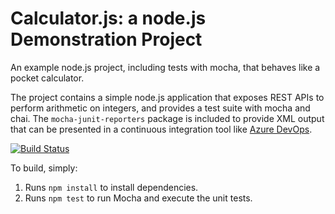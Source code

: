 Calculator.js: a node.js Demonstration Project
==============================================
An example node.js project, including tests with mocha, that behaves like
a pocket calculator.

The project contains a simple node.js application that exposes REST APIs
to perform arithmetic on integers, and provides a test suite with mocha
and chai.  The `mocha-junit-reporters` package is included to provide XML
output that can be presented in a continuous integration tool like
[Azure DevOps](https://azure.com/devops).

[![Build Status](https://dev.azure.com/mn3lsonlabs/Parts%20Unlimited/_apis/build/status/mn3lson.calculator?branchName=master)](https://dev.azure.com/mn3lsonlabs/Parts%20Unlimited/_build/latest?definitionId=3&branchName=master)

To build, simply:

1. Runs `npm install` to install dependencies.
2. Runs `npm test` to run Mocha and execute the unit tests.

